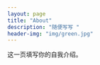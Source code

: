 ```yaml
---
layout: page
title: "About"
description: "随便写写 " 
header-img: "img/green.jpg"
---
```


这一页填写你的自我介绍。





